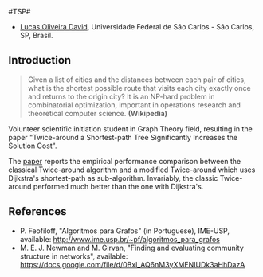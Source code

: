 #TSP#

* [Lucas Oliveira David](lucasolivdavid@gmail.com), Universidade Federal de São Carlos - São Carlos, SP, Brasil.

## Introduction

>Given a list of cities and the distances between each pair of cities, what is the shortest possible route that visits each city exactly once and returns to the origin city? It is an NP-hard problem in combinatorial optimization, important in operations research and theoretical computer science.
**(Wikipedia)**

Volunteer scientific initiation student in Graph Theory field, resulting in the paper "Twice-around a Shortest-path Tree Significantly Increases the Solution Cost".

The [paper](https://github.com/lucasdavid/tsp/blob/master/report/report.pdf) reports the empirical performance comparison between the classical Twice-around algorithm and a modified Twice-around which uses Dijkstra's shortest-path as sub-algorithm. Invariably, the classic Twice-around performed much better than the one with Dijkstra's.

## References

* P. Feofiloff, "Algoritmos para Grafos" (in Portuguese), IME-USP, available: <http://www.ime.usp.br/~pf/algoritmos_para_grafos>
* M. E. J. Newman and M. Girvan, "Finding and evaluating community structure in networks", available: <https://docs.google.com/file/d/0Bxl_AQ6nM3yXMENIUDk3aHhDazA>
